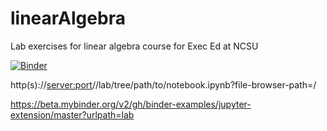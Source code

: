 # linearAlgebra

Lab exercises for linear algebra course for Exec Ed at NCSU

[![Binder](https://mybinder.org/badge_logo.svg)](https://mybinder.org/v2/gh/jld23/linearAlgebra.git/master?urlpath=lab/tree/handsOnP1.ipynb)

http(s)://<server:port>/<lab-location>/lab/tree/path/to/notebook.ipynb?file-browser-path=/

https://beta.mybinder.org/v2/gh/binder-examples/jupyter-extension/master?urlpath=lab